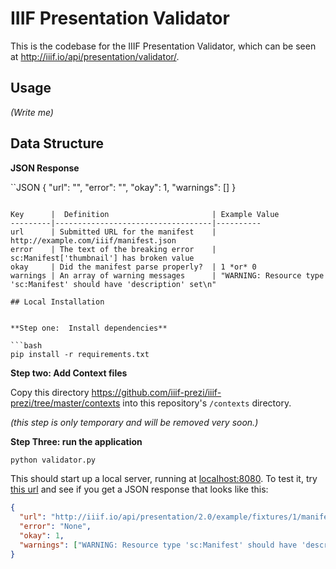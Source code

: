 IIIF Presentation Validator
======================

This is the codebase for the IIIF Presentation Validator, which can be seen at <http://iiif.io/api/presentation/validator/>.

## Usage

*(Write me)*

## Data Structure

**JSON Response**

``JSON
  {
    "url": "<SUBMITTED URL>",
    "error": "<ERROR MESSAGE>",
    "okay": 1,
    "warnings": []
  }
```

Key      |  Definition                       | Example Value
---------|-----------------------------------|----------
url      | Submitted URL for the manifest    | http://example.com/iiif/manifest.json
error    | The text of the breaking error    | sc:Manifest['thumbnail'] has broken value
okay     | Did the manifest parse properly?  | 1 *or* 0
warnings | An array of warning messages      | "WARNING: Resource type 'sc:Manifest' should have 'description' set\n"

## Local Installation


**Step one:  Install dependencies**

```bash
pip install -r requirements.txt
```

**Step two:  Add Context files**

Copy this directory <https://github.com/iiif-prezi/iiif-prezi/tree/master/contexts> into this repository's `/contexts` directory.

*(this step is only temporary and will be removed very soon.)*


**Step Three:  run the application**

```bash
python validator.py 
```

This should start up a local server, running at <localhost:8080>. To test it, try [this url](http://localhost:8080/validate?url=http://iiif.io/api/presentation/2.0/example/fixtures/1/manifest.json&format=json) and see if you get a JSON response that looks like this:

```json
{
  "url": "http://iiif.io/api/presentation/2.0/example/fixtures/1/manifest.json", 
  "error": "None", 
  "okay": 1, 
  "warnings": ["WARNING: Resource type 'sc:Manifest' should have 'description' set\n", "WARNING: Resource type 'sc:Sequence' should have '@id' set\n", "WARNING: Resource type 'oa:Annotation' should have '@id' set\n", "WARNING: Resource type 'dctypes:Image' should have 'format' set\n"]
}
```
